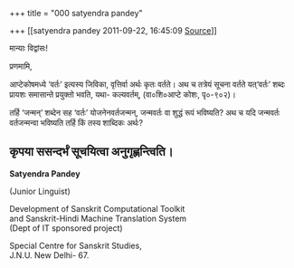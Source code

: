 +++
title = "000 satyendra pandey"

+++
[[satyendra pandey	2011-09-22, 16:45:09 [Source](https://groups.google.com/g/bvparishat/c/5WeoFE5ku-A)]]



मान्याः विद्वांसः!

प्रणमामि,

आप्टेकोषमध्ये ‘वर्तः’ इत्यस्य जिविका, वृत्तिर्वा अर्थः कृतः वर्तते। अथ च तत्रेयं सूचना वर्तते यत्‘वर्तः’ शब्दः प्रायशः समासान्ते प्रयुक्तो भवति, यथा- कल्यवर्तम्, (वा०शि०आप्टे कोशः, पृ०-९०२)।

तर्हि ‘जन्मन्’ शब्देन सह ‘वर्तः’ योजनेनवर्तजन्मन्, जन्मवर्तः वा शुद्धं रूपं भविष्यति? अथ च यदि जन्मवर्तः वर्तजन्मन्वा भविष्यति तर्हि किं तस्य शाब्दिकः अर्थः?

कृपया ससन्दर्भं सूचयित्वा अनुगृह्णन्त्विति।  
--  

**Satyendra Pandey**

(Junior Linguist)

Development of Sanskrit Computational Toolkit  
and Sanskrit-Hindi Machine Translation System  
(Dept of IT sponsored project)  
  
Special Centre for Sanskrit Studies,  
J.N.U. New Delhi- 67.

  

